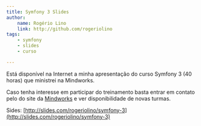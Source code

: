 ```yaml
---
title: Symfony 3 Slides
author:
    name: Rogério Lino
    link: http://github.com/rogeriolino
tags:
    - symfony
    - slides
    - curso

---
```


Está disponível na Internet a minha apresentação do curso Symfony 3 (40 horas) que ministrei na Mindworks.

Caso tenha interesse em participar do treinamento basta entrar em contato pelo do site da [Mindworks](http://www.mindworks.com.br/) e ver disponibilidade de novas turmas.

Sides: [http://slides.com/rogeriolino/symfony-3](http://slides.com/rogeriolino/symfony-3)
